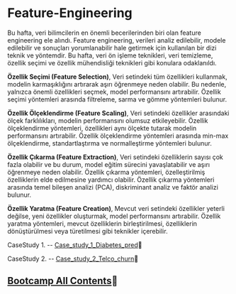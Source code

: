 # Feature-Engineering

Bu hafta, veri bilimcilerin en önemli becerilerinden biri olan feature engineering ele alındı. Feature engineering, verileri analiz edilebilir, modele edilebilir ve sonuçları yorumlanabilir hale getirmek için kullanılan bir dizi teknik ve yöntemdir. Bu hafta, veri ön işleme teknikleri, veri temizleme, özellik seçimi ve özellik mühendisliği teknikleri gibi konulara odaklanıldı.

**Özellik Seçimi (Feature Selection)**, Veri setindeki tüm özellikleri kullanmak, modelin karmaşıklığını artırarak aşırı öğrenmeye neden olabilir. Bu nedenle, yalnızca önemli özellikleri seçmek, model performansını artırabilir. Özellik seçimi yöntemleri arasında filtreleme, sarma ve gömme yöntemleri bulunur.

**Özellik Ölçeklendirme (Feature Scaling)**, Veri setindeki özellikler arasındaki ölçek farklılıkları, modelin performansını olumsuz etkileyebilir. Özellik ölçeklendirme yöntemleri, özellikleri aynı ölçekte tutarak modelin performansını artırabilir. Özellik ölçeklendirme yöntemleri arasında min-max ölçeklendirme, standartlaştırma ve normalleştirme yöntemleri bulunur.

**Özellik Çıkarma (Feature Extraction)**, Veri setindeki özelliklerin sayısı çok fazla olabilir ve bu durum, model eğitim sürecini yavaşlatabilir ve aşırı öğrenmeye neden olabilir. Özellik çıkarma yöntemleri, özelleştirilmiş özelliklerin elde edilmesine yardımcı olabilir. Özellik çıkarma yöntemleri arasında temel bileşen analizi (PCA), diskriminant analiz ve faktör analizi bulunur.

**Özellik Yaratma (Feature Creation)**, Mevcut veri setindeki özellikler yeterli değilse, yeni özellikler oluşturmak, model performansını artırabilir. Özellik yaratma yöntemleri, mevcut özelliklerin birleştirilmesi, özelliklerin dönüştürülmesi veya türetilmesi gibi teknikler içerebilir.

CaseStudy 1. -- [Case_study_1_Diabetes_pred](https://github.com/turanimre/Feature-Engineering/blob/main/Case_study_1_Diabetes_pred.py)🔗

CaseStudy 2. -- [Case_study_2_Telco_churn](https://github.com/turanimre/Feature-Engineering/blob/main/Case_study_2_Telco_churn.py)🔗

## [Bootcamp All Contents](https://github.com/turanimre/VBO_datascience_bootcamp)🔗
